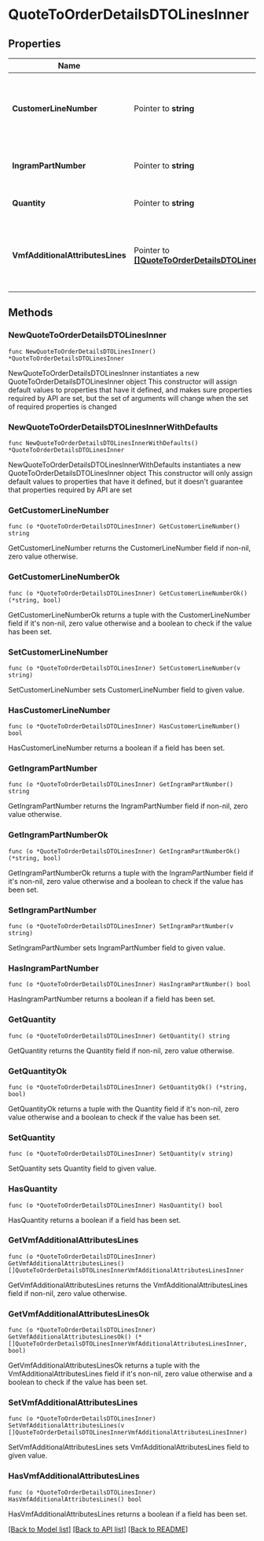 # QuoteToOrderDetailsDTOLinesInner

## Properties

Name | Type | Description | Notes
------------ | ------------- | ------------- | -------------
**CustomerLineNumber** | Pointer to **string** | The reseller&#39;s line item number for reference in their system. | [optional] 
**IngramPartNumber** | Pointer to **string** | Unique IngramMicro part number. | [optional] 
**Quantity** | Pointer to **string** | The quantity of the line item. | [optional] 
**VmfAdditionalAttributesLines** | Pointer to [**[]QuoteToOrderDetailsDTOLinesInnerVmfAdditionalAttributesLinesInner**](QuoteToOrderDetailsDTOLinesInnerVmfAdditionalAttributesLinesInner.md) | The object containing the list of fields required at a line level by the vendor. | [optional] 

## Methods

### NewQuoteToOrderDetailsDTOLinesInner

`func NewQuoteToOrderDetailsDTOLinesInner() *QuoteToOrderDetailsDTOLinesInner`

NewQuoteToOrderDetailsDTOLinesInner instantiates a new QuoteToOrderDetailsDTOLinesInner object
This constructor will assign default values to properties that have it defined,
and makes sure properties required by API are set, but the set of arguments
will change when the set of required properties is changed

### NewQuoteToOrderDetailsDTOLinesInnerWithDefaults

`func NewQuoteToOrderDetailsDTOLinesInnerWithDefaults() *QuoteToOrderDetailsDTOLinesInner`

NewQuoteToOrderDetailsDTOLinesInnerWithDefaults instantiates a new QuoteToOrderDetailsDTOLinesInner object
This constructor will only assign default values to properties that have it defined,
but it doesn't guarantee that properties required by API are set

### GetCustomerLineNumber

`func (o *QuoteToOrderDetailsDTOLinesInner) GetCustomerLineNumber() string`

GetCustomerLineNumber returns the CustomerLineNumber field if non-nil, zero value otherwise.

### GetCustomerLineNumberOk

`func (o *QuoteToOrderDetailsDTOLinesInner) GetCustomerLineNumberOk() (*string, bool)`

GetCustomerLineNumberOk returns a tuple with the CustomerLineNumber field if it's non-nil, zero value otherwise
and a boolean to check if the value has been set.

### SetCustomerLineNumber

`func (o *QuoteToOrderDetailsDTOLinesInner) SetCustomerLineNumber(v string)`

SetCustomerLineNumber sets CustomerLineNumber field to given value.

### HasCustomerLineNumber

`func (o *QuoteToOrderDetailsDTOLinesInner) HasCustomerLineNumber() bool`

HasCustomerLineNumber returns a boolean if a field has been set.

### GetIngramPartNumber

`func (o *QuoteToOrderDetailsDTOLinesInner) GetIngramPartNumber() string`

GetIngramPartNumber returns the IngramPartNumber field if non-nil, zero value otherwise.

### GetIngramPartNumberOk

`func (o *QuoteToOrderDetailsDTOLinesInner) GetIngramPartNumberOk() (*string, bool)`

GetIngramPartNumberOk returns a tuple with the IngramPartNumber field if it's non-nil, zero value otherwise
and a boolean to check if the value has been set.

### SetIngramPartNumber

`func (o *QuoteToOrderDetailsDTOLinesInner) SetIngramPartNumber(v string)`

SetIngramPartNumber sets IngramPartNumber field to given value.

### HasIngramPartNumber

`func (o *QuoteToOrderDetailsDTOLinesInner) HasIngramPartNumber() bool`

HasIngramPartNumber returns a boolean if a field has been set.

### GetQuantity

`func (o *QuoteToOrderDetailsDTOLinesInner) GetQuantity() string`

GetQuantity returns the Quantity field if non-nil, zero value otherwise.

### GetQuantityOk

`func (o *QuoteToOrderDetailsDTOLinesInner) GetQuantityOk() (*string, bool)`

GetQuantityOk returns a tuple with the Quantity field if it's non-nil, zero value otherwise
and a boolean to check if the value has been set.

### SetQuantity

`func (o *QuoteToOrderDetailsDTOLinesInner) SetQuantity(v string)`

SetQuantity sets Quantity field to given value.

### HasQuantity

`func (o *QuoteToOrderDetailsDTOLinesInner) HasQuantity() bool`

HasQuantity returns a boolean if a field has been set.

### GetVmfAdditionalAttributesLines

`func (o *QuoteToOrderDetailsDTOLinesInner) GetVmfAdditionalAttributesLines() []QuoteToOrderDetailsDTOLinesInnerVmfAdditionalAttributesLinesInner`

GetVmfAdditionalAttributesLines returns the VmfAdditionalAttributesLines field if non-nil, zero value otherwise.

### GetVmfAdditionalAttributesLinesOk

`func (o *QuoteToOrderDetailsDTOLinesInner) GetVmfAdditionalAttributesLinesOk() (*[]QuoteToOrderDetailsDTOLinesInnerVmfAdditionalAttributesLinesInner, bool)`

GetVmfAdditionalAttributesLinesOk returns a tuple with the VmfAdditionalAttributesLines field if it's non-nil, zero value otherwise
and a boolean to check if the value has been set.

### SetVmfAdditionalAttributesLines

`func (o *QuoteToOrderDetailsDTOLinesInner) SetVmfAdditionalAttributesLines(v []QuoteToOrderDetailsDTOLinesInnerVmfAdditionalAttributesLinesInner)`

SetVmfAdditionalAttributesLines sets VmfAdditionalAttributesLines field to given value.

### HasVmfAdditionalAttributesLines

`func (o *QuoteToOrderDetailsDTOLinesInner) HasVmfAdditionalAttributesLines() bool`

HasVmfAdditionalAttributesLines returns a boolean if a field has been set.


[[Back to Model list]](../README.md#documentation-for-models) [[Back to API list]](../README.md#documentation-for-api-endpoints) [[Back to README]](../README.md)


